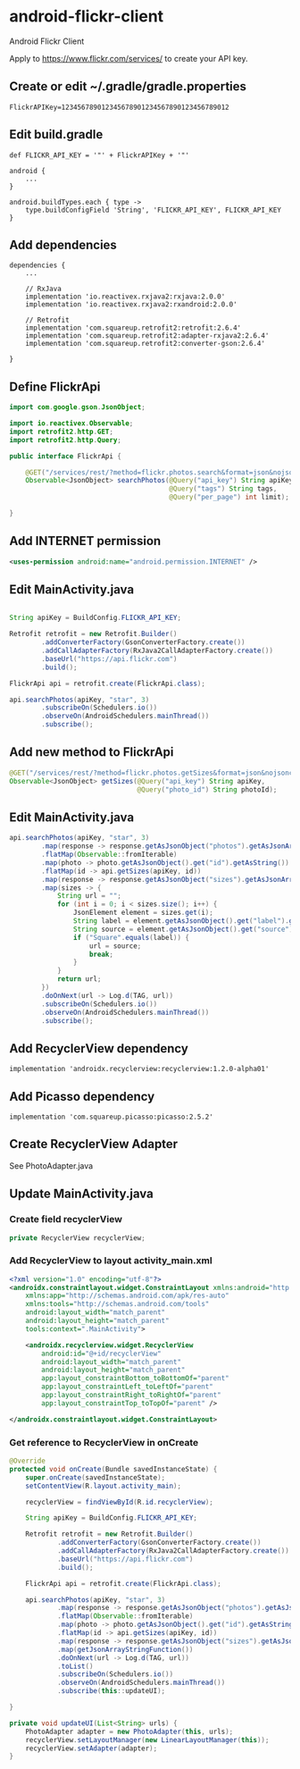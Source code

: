 # android-flickr-client

Android Flickr Client

Apply to https://www.flickr.com/services/ to create your API key.

## Create or edit ~/.gradle/gradle.properties

    FlickrAPIKey=123456789012345678901234567890123456789012

## Edit build.gradle

    def FLICKR_API_KEY = '"' + FlickrAPIKey + '"'

    android {
        ...
    }
    
    android.buildTypes.each { type ->
        type.buildConfigField 'String', 'FLICKR_API_KEY', FLICKR_API_KEY
    }
    
## Add dependencies

    dependencies {
        ...

        // RxJava
        implementation 'io.reactivex.rxjava2:rxjava:2.0.0'
        implementation 'io.reactivex.rxjava2:rxandroid:2.0.0'

        // Retrofit
        implementation 'com.squareup.retrofit2:retrofit:2.6.4'
        implementation 'com.squareup.retrofit2:adapter-rxjava2:2.6.4'
        implementation 'com.squareup.retrofit2:converter-gson:2.6.4'

    }

## Define FlickrApi

```java
import com.google.gson.JsonObject;

import io.reactivex.Observable;
import retrofit2.http.GET;
import retrofit2.http.Query;

public interface FlickrApi {

    @GET("/services/rest/?method=flickr.photos.search&format=json&nojsoncallback=1")
    Observable<JsonObject> searchPhotos(@Query("api_key") String apiKey,
                                        @Query("tags") String tags,
                                        @Query("per_page") int limit);

}
```

## Add INTERNET permission

```xml
<uses-permission android:name="android.permission.INTERNET" />
```

## Edit MainActivity.java

```java

String apiKey = BuildConfig.FLICKR_API_KEY;

Retrofit retrofit = new Retrofit.Builder()
        .addConverterFactory(GsonConverterFactory.create())
        .addCallAdapterFactory(RxJava2CallAdapterFactory.create())
        .baseUrl("https://api.flickr.com")
        .build();

FlickrApi api = retrofit.create(FlickrApi.class);

api.searchPhotos(apiKey, "star", 3)
        .subscribeOn(Schedulers.io())
        .observeOn(AndroidSchedulers.mainThread())
        .subscribe();
```

## Add new method to FlickrApi

```java
@GET("/services/rest/?method=flickr.photos.getSizes&format=json&nojsoncallback=1")
Observable<JsonObject> getSizes(@Query("api_key") String apiKey,
                                @Query("photo_id") String photoId);
```

## Edit MainActivity.java

```java
api.searchPhotos(apiKey, "star", 3)
        .map(response -> response.getAsJsonObject("photos").getAsJsonArray("photo"))
        .flatMap(Observable::fromIterable)
        .map(photo -> photo.getAsJsonObject().get("id").getAsString())
        .flatMap(id -> api.getSizes(apiKey, id))
        .map(response -> response.getAsJsonObject("sizes").getAsJsonArray("size"))
        .map(sizes -> {
            String url = "";
            for (int i = 0; i < sizes.size(); i++) {
                JsonElement element = sizes.get(i);
                String label = element.getAsJsonObject().get("label").getAsString();
                String source = element.getAsJsonObject().get("source").getAsString();
                if ("Square".equals(label)) {
                    url = source;
                    break;
                }
            }
            return url;
        })
        .doOnNext(url -> Log.d(TAG, url))
        .subscribeOn(Schedulers.io())
        .observeOn(AndroidSchedulers.mainThread())
        .subscribe();
```

## Add RecyclerView dependency

    implementation 'androidx.recyclerview:recyclerview:1.2.0-alpha01'

## Add Picasso dependency

    implementation 'com.squareup.picasso:picasso:2.5.2'

## Create RecyclerView Adapter

See PhotoAdapter.java

## Update MainActivity.java

### Create field recyclerView

```java
private RecyclerView recyclerView;
```

### Add RecyclerView to layout activity_main.xml

```xml
<?xml version="1.0" encoding="utf-8"?>
<androidx.constraintlayout.widget.ConstraintLayout xmlns:android="http://schemas.android.com/apk/res/android"
    xmlns:app="http://schemas.android.com/apk/res-auto"
    xmlns:tools="http://schemas.android.com/tools"
    android:layout_width="match_parent"
    android:layout_height="match_parent"
    tools:context=".MainActivity">

    <androidx.recyclerview.widget.RecyclerView
        android:id="@+id/recyclerView"
        android:layout_width="match_parent"
        android:layout_height="match_parent"
        app:layout_constraintBottom_toBottomOf="parent"
        app:layout_constraintLeft_toLeftOf="parent"
        app:layout_constraintRight_toRightOf="parent"
        app:layout_constraintTop_toTopOf="parent" />

</androidx.constraintlayout.widget.ConstraintLayout>
```

### Get reference to RecyclerView in onCreate

```java
@Override
protected void onCreate(Bundle savedInstanceState) {
    super.onCreate(savedInstanceState);
    setContentView(R.layout.activity_main);

    recyclerView = findViewById(R.id.recyclerView);

    String apiKey = BuildConfig.FLICKR_API_KEY;

    Retrofit retrofit = new Retrofit.Builder()
            .addConverterFactory(GsonConverterFactory.create())
            .addCallAdapterFactory(RxJava2CallAdapterFactory.create())
            .baseUrl("https://api.flickr.com")
            .build();

    FlickrApi api = retrofit.create(FlickrApi.class);

    api.searchPhotos(apiKey, "star", 3)
            .map(response -> response.getAsJsonObject("photos").getAsJsonArray("photo"))
            .flatMap(Observable::fromIterable)
            .map(photo -> photo.getAsJsonObject().get("id").getAsString())
            .flatMap(id -> api.getSizes(apiKey, id))
            .map(response -> response.getAsJsonObject("sizes").getAsJsonArray("size"))
            .map(getJsonArrayStringFunction())
            .doOnNext(url -> Log.d(TAG, url))
            .toList()
            .subscribeOn(Schedulers.io())
            .observeOn(AndroidSchedulers.mainThread())
            .subscribe(this::updateUI);

}

private void updateUI(List<String> urls) {
    PhotoAdapter adapter = new PhotoAdapter(this, urls);
    recyclerView.setLayoutManager(new LinearLayoutManager(this));
    recyclerView.setAdapter(adapter);
}
```
